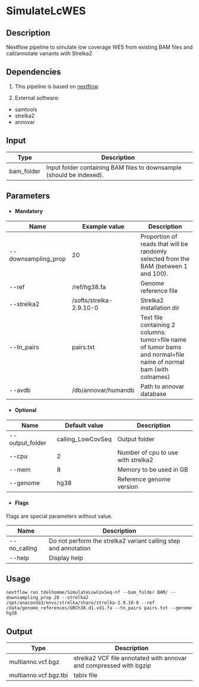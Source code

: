 # SimulateLcWES

## Description
Nextflow pipeline to simulate low coverage WES from existing BAM files and call/annotate variants with Strelka2

## Dependencies

1. This pipeline is based on [nextflow](https://www.nextflow.io).

2. External software:
- samtools
- strelka2
- annovar


## Input
  | Type      | Description     |
  |-----------|---------------|
  | bam_folder    | Input folder containing BAM files to downsample (should be indexed). |


## Parameters

  * #### Mandatory
| Name      | Example value | Description     |
|-----------|---------------|-----------------|
| --downsampling_prop    |            20 | Proportion of reads that will be randomly selected from the BAM (between 1 and 100). |
| --ref    |    /ref/hg38.fa | Genome reference file |
| --strelka2    |  /softs/strelka-2.9.10-0  | Strelka2 installation dir |
| --tn_pairs    |      pairs.txt | Text file containing 2 columns: tumor=file name of tumor bams and normal=file name of normal bam (with colnames) |
| --avdb    |      /db/annovar/humandb | Path to annovar database |

  * #### Optional
| Name      | Default value | Description     |
|-----------|---------------|-----------------|
| --output_folder   |      calling_LowCovSeq | Output folder  |
| --cpu    |      2 | Number of cpu to use with strelka2 |
| --mem    |      8 | Memory to be used in GB  |
| --genome    |      hg38 | Reference genome version |

  * #### Flags

Flags are special parameters without value.

| Name      | Description     |
|-----------|-----------------|
| --no_calling    | Do not perform the strelka2 variant calling step and annotation |
| --help    | Display help |


## Usage
  ```
  nextflow run tdelhomme/SimulateLowCovSeq-nf --bam_folder BAM/ --downsampling_prop 20 --strelka2 /opt/anaconda3/envs/strelka/share/strelka-2.9.10-0 --ref /data/genome_references/GRCh38.d1.vd1.fa --tn_pairs pairs.txt --genome hg38
  ```

## Output
  | Type      | Description     |
  |-----------|---------------|
  | multianno.vcf.bgz | strelka2 VCF file annotated with annovar and compressed with bgzip |
  |  multianno.vcf.bgz.tbi   | tabix file |
